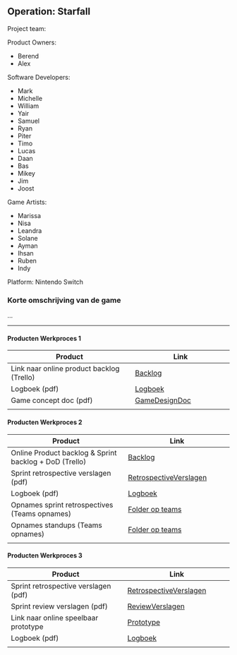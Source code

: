 ## Operation: Starfall
Project team:

Product Owners:
- Berend
- Alex

Software Developers:
- Mark
- Michelle
- William
- Yair
- Samuel
- Ryan
- Piter
- Timo
- Lucas
- Daan
- Bas
- Mikey
- Jim
- Joost

Game Artists:
- Marissa
- Nisa
- Leandra
- Solane
- Ayman
- Ihsan
- Ruben
- Indy

Platform:
Nintendo Switch

### Korte omschrijving van de game
...

---
#### Producten Werkproces 1
| Product  | Link |
| ------ |  ------ |
| Link naar online product backlog (Trello) | [Backlog]
| Logboek (pdf)                             | [Logboek]
| Game concept doc (pdf)                    | [GameDesignDoc]
|<img width=500/>|<img width=300/>|
   
#### Producten Werkproces 2
| Product  | Link |
| ------ |  ------ |
| Online Product backlog & Sprint backlog + DoD (Trello)    | [Backlog]
| Sprint retrospective verslagen (pdf)                      | [RetrospectiveVerslagen]
| Logboek (pdf)                                             | [Logboek]
| Opnames sprint retrospectives (Teams opnames)             | [Folder op teams]
| Opnames standups (Teams opnames)                          | [Folder op teams]
|<img width=500/>|<img width=300/>|
   
#### Producten Werkproces 3
| Product  | Link |
| ------ |  ------ |
| Sprint retrospective verslagen (pdf)  | [RetrospectiveVerslagen]
| Sprint review verslagen (pdf)         | [ReviewVerslagen]
| Link naar online speelbaar prototype  | [Prototype]
| Logboek (pdf)                         | [Logboek]
|<img width=500/>|<img width=300/>|

   [Backlog]: <https://trello.com/b/NkLp0zTo/operation-starfall-sprint-13-first-vertical-slice>
   [Logboek]: <https://github.com/BNS-MarkUlrich/agp_inlever_template/blob/master/producten/Starfall_%20Logboek.pdf>
   [GameDesignDoc]: <https://github.com/BNS-MarkUlrich/agp_inlever_template/blob/master/producten/Concept%20Document.pdf>
   [RetrospectiveVerslagen]: <https://github.com/BNS-MarkUlrich/agp_inlever_template/blob/master/producten/Starfall_%20Retrospectives.pdf>
   [ReviewVerslagen]: <https://github.com/BNS-MarkUlrich/agp_inlever_template/blob/master/producten/Starfall_%20Reviews.pdf>
   [Prototype]: <https://www.mijnmytheprototype.nl>
   [Folder op teams]: <https://www.linknaarmijnfolderopteams.nl>
